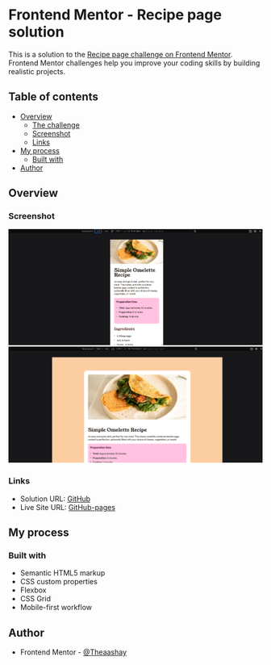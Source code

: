 # Frontend Mentor - Recipe page solution

This is a solution to the [Recipe page challenge on Frontend Mentor](https://www.frontendmentor.io/challenges/recipe-page-KiTsR8QQKm). Frontend Mentor challenges help you improve your coding skills by building realistic projects. 

## Table of contents

- [Overview](#overview)
  - [The challenge](#the-challenge)
  - [Screenshot](#screenshot)
  - [Links](#links)
- [My process](#my-process)
  - [Built with](#built-with)
- [Author](#author)

## Overview

### Screenshot

![Mobile-screenshot](assets/images/mobile-screenshot.png)
![Desktop-screenshot](assets/images/desktop-screenshot.png)

### Links

- Solution URL: [GitHub](https://github.com/TheAashay/recipe-page)
- Live Site URL: [GitHub-pages](https://theaashay.github.io/recipe-page/)

## My process

### Built with

- Semantic HTML5 markup
- CSS custom properties
- Flexbox
- CSS Grid
- Mobile-first workflow

## Author

- Frontend Mentor - [@Theaashay](https://www.frontendmentor.io/profile/TheAashay)

